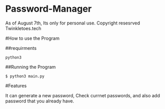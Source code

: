 # Password-Manager

As of August 7th, Its only for personal use. Copyright resesrved Twinkletoes.tech

#How to use the Program

##requirments

    python3

##Running the Program

    $ python3 main.py


#Features

It can generate a new password, Check currnet passwords, and also add password that you already have.

